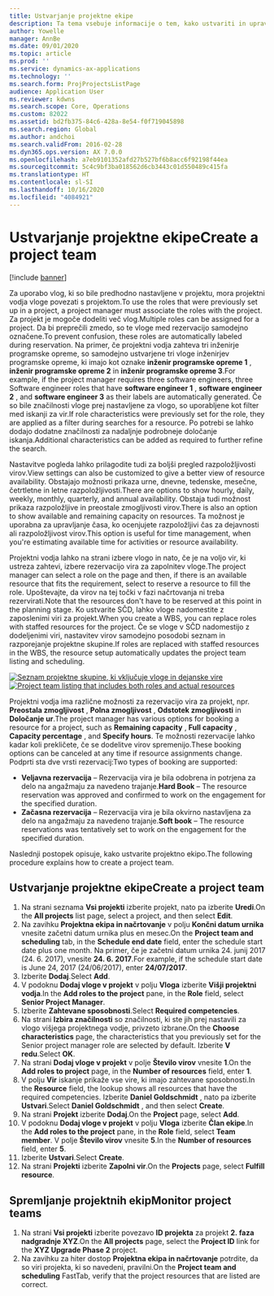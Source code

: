 ```yaml
---
title: Ustvarjanje projektne ekipe
description: Ta tema vsebuje informacije o tem, kako ustvariti in upravljati projektne ekipe.
author: Yowelle
manager: AnnBe
ms.date: 09/01/2020
ms.topic: article
ms.prod: ''
ms.service: dynamics-ax-applications
ms.technology: ''
ms.search.form: ProjProjectsListPage
audience: Application User
ms.reviewer: kdwns
ms.search.scope: Core, Operations
ms.custom: 82022
ms.assetid: bd2fb375-84c6-428a-8e54-f0f719045898
ms.search.region: Global
ms.author: andchoi
ms.search.validFrom: 2016-02-28
ms.dyn365.ops.version: AX 7.0.0
ms.openlocfilehash: a7eb9101352afd27b527bf6b8acc6f92198f44ea
ms.sourcegitcommit: 5c4c9bf3ba018562d6cb3443c01d550489c415fa
ms.translationtype: HT
ms.contentlocale: sl-SI
ms.lasthandoff: 10/16/2020
ms.locfileid: "4084921"
---
```

# <a name="create-a-project-team"></a><span data-ttu-id="99151-103">Ustvarjanje projektne ekipe</span><span class="sxs-lookup"><span data-stu-id="99151-103">Create a project team</span></span>

[!include [banner](../includes/banner.md)]

<span data-ttu-id="99151-104">Za uporabo vlog, ki so bile predhodno nastavljene v projektu, mora projektni vodja vloge povezati s projektom.</span><span class="sxs-lookup"><span data-stu-id="99151-104">To use the roles that were previously set up in a project, a project manager must associate the roles with the project.</span></span> <span data-ttu-id="99151-105">Za projekt je mogoče dodeliti več vlog.</span><span class="sxs-lookup"><span data-stu-id="99151-105">Multiple roles can be assigned for a project.</span></span> <span data-ttu-id="99151-106">Da bi preprečili zmedo, so te vloge med rezervacijo samodejno označene.</span><span class="sxs-lookup"><span data-stu-id="99151-106">To prevent confusion, these roles are automatically labeled during reservation.</span></span> <span data-ttu-id="99151-107">Na primer, če projektni vodja zahteva tri inženirje programske opreme, so samodejno ustvarjene tri vloge inženirjev programske opreme, ki imajo kot oznake **inženir programske opreme 1** , **inženir programske opreme 2** in **inženir programske opreme 3**.</span><span class="sxs-lookup"><span data-stu-id="99151-107">For example, if the project manager requires three software engineers, three Software engineer roles that have **software engineer 1** , **software engineer 2** , and **software engineer 3** as their labels are automatically generated.</span></span> <span data-ttu-id="99151-108">Če so bile značilnosti vloge prej nastavljene za vlogo, so uporabljene kot filter med iskanji za vir.</span><span class="sxs-lookup"><span data-stu-id="99151-108">If role characteristics were previously set for the role, they are applied as a filter during searches for a resource.</span></span> <span data-ttu-id="99151-109">Po potrebi se lahko dodajo dodatne značilnosti za nadaljnje podrobneje določanje iskanja.</span><span class="sxs-lookup"><span data-stu-id="99151-109">Additional characteristics can be added as required to further refine the search.</span></span>

<span data-ttu-id="99151-110">Nastavitve pogleda lahko prilagodite tudi za boljši pregled razpoložljivosti virov.</span><span class="sxs-lookup"><span data-stu-id="99151-110">View settings can also be customized to give a better view of resource availability.</span></span> <span data-ttu-id="99151-111">Obstajajo možnosti prikaza urne, dnevne, tedenske, mesečne, četrtletne in letne razpoložljivosti.</span><span class="sxs-lookup"><span data-stu-id="99151-111">There are options to show hourly, daily, weekly, monthly, quarterly, and annual availability.</span></span> <span data-ttu-id="99151-112">Obstaja tudi možnost prikaza razpoložljive in preostale zmogljivosti virov.</span><span class="sxs-lookup"><span data-stu-id="99151-112">There is also an option to show available and remaining capacity on resources.</span></span> <span data-ttu-id="99151-113">Ta možnost je uporabna za upravljanje časa, ko ocenjujete razpoložljivi čas za dejavnosti ali razpoložljivost virov.</span><span class="sxs-lookup"><span data-stu-id="99151-113">This option is useful for time management, when you're estimating available time for activities or resource availability.</span></span>

<span data-ttu-id="99151-114">Projektni vodja lahko na strani izbere vlogo in nato, če je na voljo vir, ki ustreza zahtevi, izbere rezervacijo vira za zapolnitev vloge.</span><span class="sxs-lookup"><span data-stu-id="99151-114">The project manager can select a role on the page and then, if there is an available resource that fits the requirement, select to reserve a resource to fill the role.</span></span> <span data-ttu-id="99151-115">Upoštevajte, da virov na tej točki v fazi načrtovanja ni treba rezervirati.</span><span class="sxs-lookup"><span data-stu-id="99151-115">Note that the resources don't have to be reserved at this point in the planning stage.</span></span> <span data-ttu-id="99151-116">Ko ustvarite SČD, lahko vloge nadomestite z zaposlenimi viri za projekt.</span><span class="sxs-lookup"><span data-stu-id="99151-116">When you create a WBS, you can replace roles with staffed resources for the project.</span></span> <span data-ttu-id="99151-117">Če se vloge v SČD nadomestijo z dodeljenimi viri, nastavitev virov samodejno posodobi seznam in razporejanje projektne skupine.</span><span class="sxs-lookup"><span data-stu-id="99151-117">If roles are replaced with staffed resources in the WBS, the resource setup automatically updates the project team listing and scheduling.</span></span>

<span data-ttu-id="99151-118">[![Seznam projektne skupine, ki vključuje vloge in dejanske vire](./media/projectresourcing03-1024x368.jpg)](./media/projectresourcing03.jpg)</span><span class="sxs-lookup"><span data-stu-id="99151-118">[![Project team listing that includes both roles and actual resources](./media/projectresourcing03-1024x368.jpg)](./media/projectresourcing03.jpg)</span></span> 

<span data-ttu-id="99151-119">Projektni vodja ima različne možnosti za rezervacijo vira za projekt, npr. **Preostala zmogljivost** , **Polna zmogljivost** , **Odstotek zmogljivosti** in **Določanje ur**.</span><span class="sxs-lookup"><span data-stu-id="99151-119">The project manager has various options for booking a resource for a project, such as **Remaining capacity** , **Full capacity** , **Capacity percentage** , and **Specify hours**.</span></span> <span data-ttu-id="99151-120">Te možnosti rezervacije lahko kadar koli prekličete, če se dodelitve virov spremenijo.</span><span class="sxs-lookup"><span data-stu-id="99151-120">These booking options can be canceled at any time if resource assignments change.</span></span> <span data-ttu-id="99151-121">Podprti sta dve vrsti rezervacij:</span><span class="sxs-lookup"><span data-stu-id="99151-121">Two types of booking are supported:</span></span>

- <span data-ttu-id="99151-122">**Veljavna rezervacija** – Rezervacija vira je bila odobrena in potrjena za delo na angažmaju za navedeno trajanje.</span><span class="sxs-lookup"><span data-stu-id="99151-122">**Hard Book** – The resource reservation was approved and confirmed to work on the engagement for the specified duration.</span></span>
- <span data-ttu-id="99151-123">**Začasna rezervacija** – Rezervacija vira je bila okvirno nastavljena za delo na angažmaju za navedeno trajanje.</span><span class="sxs-lookup"><span data-stu-id="99151-123">**Soft book** – The resource reservations was tentatively set to work on the engagement for the specified duration.</span></span>

<span data-ttu-id="99151-124">Naslednji postopek opisuje, kako ustvarite projektno ekipo.</span><span class="sxs-lookup"><span data-stu-id="99151-124">The following procedure explains how to create a project team.</span></span>

## <a name="create-a-project-team"></a><span data-ttu-id="99151-125">Ustvarjanje projektne ekipe</span><span class="sxs-lookup"><span data-stu-id="99151-125">Create a project team</span></span>

1. <span data-ttu-id="99151-126">Na strani seznama **Vsi projekti** izberite projekt, nato pa izberite **Uredi**.</span><span class="sxs-lookup"><span data-stu-id="99151-126">On the **All projects** list page, select a project, and then select **Edit**.</span></span>
2. <span data-ttu-id="99151-127">Na zavihku **Projektna ekipa in načrtovanje** v polju **Končni datum urnika** vnesite začetni datum urnika plus en mesec.</span><span class="sxs-lookup"><span data-stu-id="99151-127">On the **Project team and scheduling** tab, in the **Schedule end date** field, enter the schedule start date plus one month.</span></span> <span data-ttu-id="99151-128">Na primer, če je začetni datum urnika 24. junij 2017 (24. 6. 2017), vnesite **24. 6. 2017**.</span><span class="sxs-lookup"><span data-stu-id="99151-128">For example, if the schedule start date is June 24, 2017 (24/06/2017), enter **24/07/2017**.</span></span>
3. <span data-ttu-id="99151-129">Izberite **Dodaj**.</span><span class="sxs-lookup"><span data-stu-id="99151-129">Select **Add**.</span></span>
4. <span data-ttu-id="99151-130">V podoknu **Dodaj vloge v projekt** v polju **Vloga** izberite **Višji projektni vodja**.</span><span class="sxs-lookup"><span data-stu-id="99151-130">In the **Add roles to the project** pane, in the **Role** field, select **Senior Project Manager**.</span></span>
5. <span data-ttu-id="99151-131">Izberite **Zahtevane sposobnosti**.</span><span class="sxs-lookup"><span data-stu-id="99151-131">Select **Required competencies**.</span></span>
6. <span data-ttu-id="99151-132">Na strani **Izbira značilnosti** so značilnosti, ki ste jih prej nastavili za vlogo višjega projektnega vodje, privzeto izbrane.</span><span class="sxs-lookup"><span data-stu-id="99151-132">On the **Choose characteristics** page, the characteristics that you previously set for the Senior project manager role are selected by default.</span></span> <span data-ttu-id="99151-133">Izberite **V redu**.</span><span class="sxs-lookup"><span data-stu-id="99151-133">Select **OK**.</span></span>
7. <span data-ttu-id="99151-134">Na strani **Dodaj vloge v projekt** v polje **Število virov** vnesite **1**.</span><span class="sxs-lookup"><span data-stu-id="99151-134">On the **Add roles to project** page, in the **Number of resources** field, enter **1**.</span></span>
8. <span data-ttu-id="99151-135">V polju **Vir** iskanje prikaže vse vire, ki imajo zahtevane sposobnosti.</span><span class="sxs-lookup"><span data-stu-id="99151-135">In the **Resource** field, the lookup shows all resources that have the required competencies.</span></span> <span data-ttu-id="99151-136">Izberite **Daniel Goldschmidt** , nato pa izberite **Ustvari**.</span><span class="sxs-lookup"><span data-stu-id="99151-136">Select **Daniel Goldschmidt** , and then select **Create**.</span></span>
9. <span data-ttu-id="99151-137">Na strani **Projekt** izberite **Dodaj**.</span><span class="sxs-lookup"><span data-stu-id="99151-137">On the **Project** page, select **Add**.</span></span>
10. <span data-ttu-id="99151-138">V podoknu **Dodaj vloge v projekt** v polju **Vloga** izberite **Član ekipe**.</span><span class="sxs-lookup"><span data-stu-id="99151-138">In the **Add roles to the project** pane, in the **Role** field, select **Team member**.</span></span> <span data-ttu-id="99151-139">V polje **Število virov** vnesite **5**.</span><span class="sxs-lookup"><span data-stu-id="99151-139">In the **Number of resources** field, enter **5**.</span></span>
11. <span data-ttu-id="99151-140">Izberite **Ustvari**.</span><span class="sxs-lookup"><span data-stu-id="99151-140">Select **Create**.</span></span>
12. <span data-ttu-id="99151-141">Na strani **Projekti** izberite **Zapolni vir**.</span><span class="sxs-lookup"><span data-stu-id="99151-141">On the **Projects** page, select **Fulfill resource**.</span></span>

## <a name="monitor-project-teams"></a><span data-ttu-id="99151-142">Spremljanje projektnih ekip</span><span class="sxs-lookup"><span data-stu-id="99151-142">Monitor project teams</span></span>
1. <span data-ttu-id="99151-143">Na strani **Vsi projekti** izberite povezavo **ID projekta** za projekt **2. faza nadgradnje XYZ**.</span><span class="sxs-lookup"><span data-stu-id="99151-143">On the **All projects** page, select the **Project ID** link for the **XYZ Upgrade Phase 2** project.</span></span>
2. <span data-ttu-id="99151-144">Na zavihku za hiter dostop **Projektna ekipa in načrtovanje** potrdite, da so viri projekta, ki so navedeni, pravilni.</span><span class="sxs-lookup"><span data-stu-id="99151-144">On the **Project team and scheduling** FastTab, verify that the project resources that are listed are correct.</span></span>
